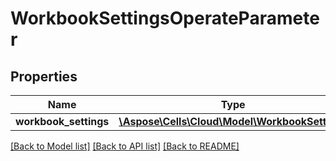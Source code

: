 # WorkbookSettingsOperateParameter

## Properties
Name | Type | Description | Notes
------------ | ------------- | ------------- | -------------
**workbook_settings** | [**\Aspose\Cells\Cloud\Model\WorkbookSettings**](WorkbookSettings.md) |  | [optional] 

[[Back to Model list]](../README.md#documentation-for-models) [[Back to API list]](../README.md#documentation-for-api-endpoints) [[Back to README]](../README.md)


